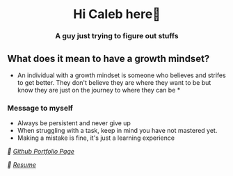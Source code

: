 <h1 align="center">Hi Caleb here👋</h1>
<h3 align="center">A guy just trying to figure out stuffs</h3>

## What does it mean to have a growth mindset?
* An individual with a growth mindset is someone who believes and strifes to get better. They don't believe they are where they want to be but know they are just on the journey to where they can be *

### Message to myself
- Always be persistent and never give up
- When struggling with a task, keep in mind you have not mastered yet.
- Making a mistake is fine, it's just a learning experience

*📄 [Github Portfolio Page](https://drive.google.com/file/d/1kpwtUbvfpVHDqYVWfFLJ9eO0SjbwwYgU/view?usp=sharing)*

*📄 [Resume](https://drive.google.com/file/d/1kpwtUbvfpVHDqYVWfFLJ9eO0SjbwwYgU/view?usp=sharing)*
